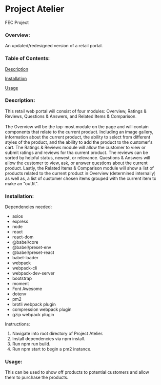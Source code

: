 # Project Atelier
FEC Project

### Overview:
An updated/redesigned version of a retail portal.

### Table of Contents:
[Description](#Description)

[Installation](#Installation)

[Usage](#Usage)

### Description:
This retail web portal will consist of four modules: Overview, Ratings & Reviews, Questions & Answers, and Related Items & Comparison.
<br><br>
The Overview will be the top-most module on the page and will contain components that relate to the current product. Including an image gallery, information about the current product, the ability to select from different styles of the product, and the ability to add the product to the customer's cart. The Ratings & Reviews module will allow the customer to view or submit ratings and reviews for tha current product. The reviews can be sorted by helpful status, newest, or relevance. Questions & Answers will allow the customer to view, ask, or answer questions about the current product. Lastly, the Related Items & Comparison module will show a list of products related to the current product in Overview (determined internally) as well as, a list of customer chosen items grouped with the current item to make an "outfit".

### Installation:
Dependencies needed:
- axios
- express
- node
- react
- react-dom
- @babel/core
- @babel/preset-env
- @babel/preset-react
- babel-loader
- webpack
- webpack-cli
- webpack-dev-server
- bootstrap
- moment
- Font Awesome
- dotenv
- pm2
- brotli webpack plugin
- compression webpack plugin
- gzip webpack plugin

Instructions:
1. Navigate into root directory of Project Atelier.
2. Install dependencies via npm install.
3. Run npm run build.
4. Run npm start to begin a pm2 instance.

### Usage:
This can be used to show off products to potential customers and allow them to purchase the products.